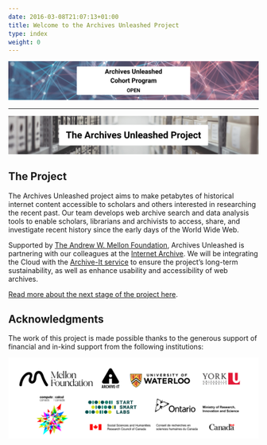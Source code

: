 ```yaml
---
date: 2016-03-08T21:07:13+01:00
title: Welcome to the Archives Unleashed Project
type: index
weight: 0
---
```


[![logo](/images/AU-cohort-button.png)](/cohorts) 

---

![AU Project Header](/images/home-AUproject-header.png)

## The Project

The Archives Unleashed project aims to make petabytes of historical internet content accessible to scholars and others interested in researching the recent past. Our team develops web archive search and data analysis tools to enable scholars, librarians and archivists to access, share, and investigate recent history since the early days of the World Wide Web.


Supported by [The Andrew W. Mellon Foundation](https://mellon.org/), Archives Unleashed is partnering with our colleagues at the [Internet Archive](https://archive.org). We will be integrating the Cloud with the [Archive-It service](https://archive-it.org) to ensure the project’s long-term sustainability, as well as enhance usability and accessibility of web archives.

[Read more about the next stage of the project here](https://uwaterloo.ca/arts/news/archives-unleashed-project-scales-archive-it-better).


## Acknowledgments

The work of this project is made possible thanks to the generous support of financial and in-kind support from the following institutions:

![funding agencies](/images/logo-AU-funding.png)